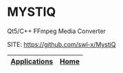 # MYSTIQ
 
 Qt5/C++ FFmpeg Media Converter 
 
 SITE: https://github.com/swl-x/MystiQ

 | [Applications](https://portable-linux-apps.github.io/apps.html) | [Home](https://portable-linux-apps.github.io)
 | --- | --- |
